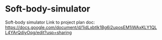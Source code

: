 # Soft-body-simulator
Soft-body simulator
Link to project plan doc: https://docs.google.com/document/d/1idLxbtlk1Bg6i2uposEM1iWAxKLY1QLL4YArQdiyOqg/edit?usp=sharing
